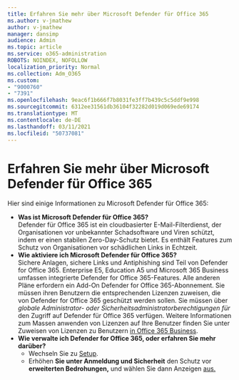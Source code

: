 ```yaml
---
title: Erfahren Sie mehr über Microsoft Defender für Office 365
ms.author: v-jmathew
author: v-jmathew
manager: dansimp
audience: Admin
ms.topic: article
ms.service: o365-administration
ROBOTS: NOINDEX, NOFOLLOW
localization_priority: Normal
ms.collection: Adm_O365
ms.custom:
- "9000760"
- "7391"
ms.openlocfilehash: 9eac6f1b666f7b8031fe3ff7b439c5c5ddf9e998
ms.sourcegitcommit: 6312ee31561db36104f32282d019d069ede69174
ms.translationtype: MT
ms.contentlocale: de-DE
ms.lasthandoff: 03/11/2021
ms.locfileid: "50737081"
---
```

# <a name="learn-about-microsoft-defender-for-office-365"></a>Erfahren Sie mehr über Microsoft Defender für Office 365

Hier sind einige Informationen zu Microsoft Defender für Office 365:

- **Was ist Microsoft Defender für Office 365?**  
    Defender für Office 365 ist ein cloudbasierter E-Mail-Filterdienst, der Organisationen vor unbekannter Schadsoftware und Viren schützt, indem er einen stabilen Zero-Day-Schutz bietet. Es enthält Features zum Schutz von Organisationen vor schädlichen Links in Echtzeit.
- **Wie aktiviere ich Microsoft Defender für Office 365?**  
    Sichere Anlagen, sichere Links und Antiphishing sind Teil von Defender for Office 365. Enterprise E5, Education A5 und Microsoft 365 Business umfassen integrierte Defender for Office 365-Features. Alle anderen Pläne erfordern ein Add-On Defender for Office 365-Abonnement. Sie müssen ihren Benutzern die entsprechenden Lizenzen zuweisen, die von Defender for Office 365 geschützt werden sollen. Sie müssen über *globale Administrator- oder* *Sicherheitsadministratorberechtigungen für* den Zugriff auf Defender für Office 365 verfügen. Weitere Informationen zum Massen anwenden von Lizenzen auf Ihre Benutzer finden Sie unter Zuweisen von Lizenzen zu Benutzern [in Office 365 Business](https://go.microsoft.com/fwlink/?linkid=2093435).
- **Wie verwalte ich Defender for Office 365, oder erfahren Sie mehr darüber?**  
  - Wechseln Sie zu [Setup](https://go.microsoft.com/fwlink/p/?linkid=2075721).  
  - Erhöhen **Sie unter Anmeldung und Sicherheit** den Schutz vor **erweiterten Bedrohungen,** und wählen Sie dann Anzeigen [aus.](https://go.microsoft.com/fwlink/?linkid=2109302)
